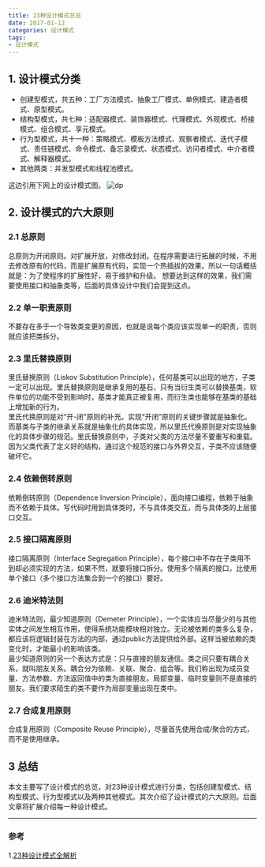 ```yaml
---
title: 23种设计模式总览
date: 2017-01-12
categories: 设计模式
tags:
- 设计模式
---
```

## 1. 设计模式分类  

- 创建型模式，共五种：工厂方法模式、抽象工厂模式、单例模式、建造者模式、原型模式。
- 结构型模式，共七种：适配器模式、装饰器模式、代理模式、外观模式、桥接模式、组合模式、享元模式。
- 行为型模式，共十一种：策略模式、模板方法模式、观察者模式、迭代子模式、责任链模式、命令模式、备忘录模式、状态模式、访问者模式、中介者模式、解释器模式。
- 其他两类：并发型模式和线程池模式。

这边引用下网上的设计模式图。
![dp](http://ovcjgn2x0.bkt.clouddn.com/design%20pattern.png "设计模式图")

## 2. 设计模式的六大原则

### 2.1 总原则
总原则为开闭原则。对扩展开放，对修改封闭。在程序需要进行拓展的时候，不用去修改原有的代码，而是扩展原有代码，实现一个热插拔的效果。所以一句话概括就是：为了使程序的扩展性好，易于维护和升级。
想要达到这样的效果，我们需要使用接口和抽象类等，后面的具体设计中我们会提到这点。

### 2.2 单一职责原则
不要存在多于一个导致类变更的原因，也就是说每个类应该实现单一的职责，否则就应该把类拆分。

### 2.3 里氏替换原则
里氏替换原则（Liskov Substitution Principle），任何基类可以出现的地方，子类一定可以出现。里氏替换原则是继承复用的基石，只有当衍生类可以替换基类，软件单位的功能不受到影响时，基类才能真正被复用，而衍生类也能够在基类的基础上增加新的行为。   
里氏代换原则是对“开-闭”原则的补充。实现“开闭”原则的关键步骤就是抽象化。而基类与子类的继承关系就是抽象化的具体实现，所以里氏代换原则是对实现抽象化的具体步骤的规范。里氏替换原则中，子类对父类的方法尽量不要重写和重载。因为父类代表了定义好的结构，通过这个规范的接口与外界交互，子类不应该随便破坏它。

### 2.4 依赖倒转原则
依赖倒转原则（Dependence Inversion Principle），面向接口编程，依赖于抽象而不依赖于具体。写代码时用到具体类时，不与具体类交互，而与具体类的上层接口交互。

### 2.5 接口隔离原则
接口隔离原则（Interface Segregation Principle），每个接口中不存在子类用不到却必须实现的方法，如果不然，就要将接口拆分。使用多个隔离的接口，比使用单个接口（多个接口方法集合到一个的接口）要好。

### 2.6 迪米特法则
迪米特法则，最少知道原则（Demeter Principle），一个实体应当尽量少的与其他实体之间发生相互作用，使得系统功能模块相对独立。无论被依赖的类多么复杂，都应该将逻辑封装在方法的内部，通过public方法提供给外部。这样当被依赖的类变化时，才能最小的影响该类。   
最少知道原则的另一个表达方式是：只与直接的朋友通信。类之间只要有耦合关系，就叫朋友关系。耦合分为依赖、关联、聚合、组合等。我们称出现为成员变量、方法参数、方法返回值中的类为直接朋友。局部变量、临时变量则不是直接的朋友。我们要求陌生的类不要作为局部变量出现在类中。

### 2.7 合成复用原则
合成复用原则（Composite Reuse Principle），尽量首先使用合成/聚合的方式，而不是使用继承。


## 3 总结
本文主要写了设计模式的总览，对23种设计模式进行分类，包括创建型模式、结构型模式、行为型模式以及两种其他模式。其次介绍了设计模式的六大原则。后面文章将扩展介绍每一种设计模式。

---
### 参考
1.[23种设计模式全解析](http://www.cnblogs.com/susanws/p/5510229.html)

